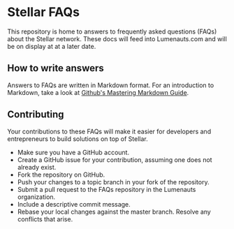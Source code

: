 # Stellar FAQs

This repository is home to answers to frequently asked questions (FAQs) about the Stellar network. These docs will feed into Lumenauts.com and will be on display at at a later date.

## How to write answers
Answers to FAQs are written in Markdown format. For an introduction to Markdown, take a look at [Github's Mastering Markdown Guide](https://guides.github.com/features/mastering-markdown/).

## Contributing
Your contributions to these FAQs will make it easier for developers and entrepreneurs to build solutions on top of Stellar. 
* Make sure you have a GitHub account.
* Create a GitHub issue for your contribution, assuming one does not already exist.
* Fork the repository on GitHub.
* Push your changes to a topic branch in your fork of the repository.
* Submit a pull request to the FAQs repository in the Lumenauts organization.
* Include a descriptive commit message.
* Rebase your local changes against the master branch. Resolve any conflicts that arise.
